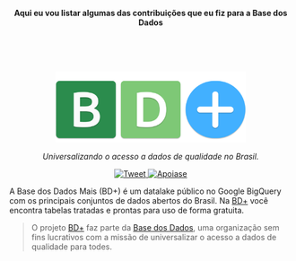 <!-- Header -->

<p align="center">
    <strong>Aqui eu vou listar algumas das contribuições que eu fiz para a Base dos Dados</strong>
</p>
<br/>
<br/>
<br/>
<p align="center">
  <a href="https://basedosdados.org">
    <img src="https://github.com/basedosdados/mais/raw/master/docs/images/bdmais_logo.png" width="340" alt="Base dos Dados Mais">
  </a>
</p>


<p align="center">
    <em>Universalizando o acesso a dados de qualidade no Brasil.</em>
</p>

<p align="center">
  <a href="https://twitter.com/basedosdados" target="_blank">
    <img src="https://img.shields.io/twitter/follow/basedosdados?style=social" alt="Tweet">
  </a>
  <a href="https://apoia.se/basedosdados" target="_blank">
    <img src="https://img.shields.io/badge/apoie!%E2%9D%A4%EF%B8%8F-ff69b4" alt="Apoiase">
  </a>
</p>

A Base dos Dados Mais (BD+) é um datalake público no Google BigQuery com
os principais conjuntos de dados abertos do Brasil. Na [BD+](https://github.com/basedosdados/mais) você encontra tabelas tratadas e prontas para uso de forma
gratuita.

> O projeto [BD+](https://github.com/basedosdados/mais) faz parte da [Base dos Dados](http://basedosdados.org), uma organização sem fins lucrativos com a missão de universalizar o acesso a dados de qualidade para todes. 

